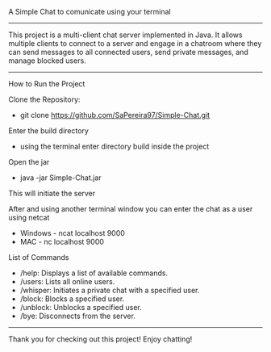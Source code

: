 A Simple Chat to comunicate using your terminal

---------------------------------------------------

This project is a multi-client chat server implemented in Java. It allows multiple clients to connect to a server and engage in a chatroom where they can send messages to all connected users, send private messages, and manage blocked users.

____________________________________________________

How to Run the Project

Clone the Repository:
- git clone https://github.com/SaPereira97/Simple-Chat.git

Enter the build directory
- using the terminal enter directory build inside the project

Open the jar
- java -jar Simple-Chat.jar

This will initiate the server

After and using another terminal window you can enter the chat as a user using netcat

- Windows - ncat localhost 9000
- MAC - nc localhost 9000


List of Commands
- /help: Displays a list of available commands.
- /users: Lists all online users.
- /whisper: Initiates a private chat with a specified user.
- /block: Blocks a specified user.
- /unblock: Unblocks a specified user.
- /bye: Disconnects from the server.

______________________________________________________________________________________

Thank you for checking out this project! Enjoy chatting!
